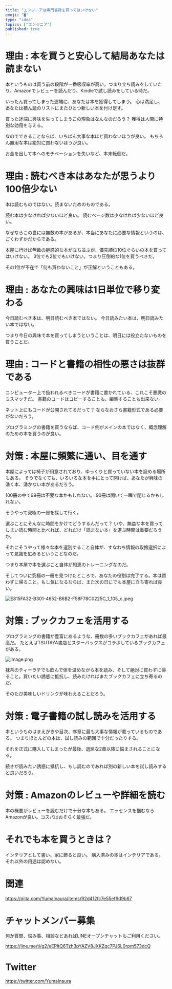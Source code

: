 ```yaml
---
title: "エンジニアは専門書籍を買ってはいけない"
emoji: "🖥"
type: "idea"
topics: ["エンジニア"]
published: true
---
```


# 理由 : 本を買うと安心して結局あなたは読まない

本というものは買う前の段階が一番吸収率が高い。つまり立ち読みをしていたり、Amazonでレビューを読んだり、Kindleで試し読みをしている時だ。

いったん買ってしまった途端に、あなたは本を獲得してしまう。
心は満足し、あなたは積ん読のリストにまたひとつ新しい本を付け足す。

買った途端に興味を失ってしまうこの現象はなんなのだろう？
獲得は人間に特別な効用を与える。

なのでできることならば、いちばん大事な本ほど買わないほうが良い。
もちろん無用な本は絶対に買わないほうが良い。

お金を出して本へのモチベーションを失いなど、本末転倒だ。


# 理由 : 読むべき本はあなたが思うより100倍少ない

本は読むものではない。読まないためのものである。

読む本は少なければ少ないほど良い。
読むページ数は少なければ少ないほど良い。

なぜならこの世には無数の本があるが、本当にあなたに必要な情報というのは、ごくわずかだからである。

本屋に行けば無数の魅惑的な本が立ち並ぶが、優先順位10位ぐらいの本を買ってはいけない。
3位でも2位でもいけない。つまり圧倒的な1位を買うべきだ。

その1位が不在で「何も買わないこと」が正解ということもある。

# 理由 : あなたの興味は1日単位で移り変わる

今日読むべき本は、明日読むべき本ではない。
今日読みたい本は、明日読みたい本ではない。

つまり今日の興味で本を買ってしまうということは、明日には役立たないものを買うことだ。



# 理由 : コードと書籍の相性の悪さは抜群である

コンピューター上で扱われるべきコードが書籍に書かれている、これこそ悪魔のミスマッチだ。
書籍のコードはコピーすることも、編集することも出来ない。

ネット上にもコードが公開されてるだって？
ならなおさら書籍形式である必要がないだろう。

プログラミングの書籍を買うならば、コード例がメインの本ではなく、概念理解のための本を買うのが良い。


# 対策 : 本屋に頻繁に通い、目を通す

本屋によっては椅子が用意されており、ゆっくりと買っていない本を読める場所もある。
そうでなくても、いろいろな本を手にとって開けば、あなたが興味の湧く本、湧かない本があるだろう。

100冊の中で99冊は不要な本かもしれない。
90冊は開いて一瞬で閉じるかもしれない。

そうやって究極の一冊を探して行く。

選ぶことにそんなに時間をかけてどうするんだって？
いや、無益な本を買ってしまい読む時間と比べれば、どれだけ「読まない本」を選ぶ時間は重要だろうか。

それにそうやって様々な本を選別すること自体が、すなわち情報の取捨選択によって見識を広めるということなのだ。

つまり本屋で本を選ぶこと自体が知恵のトレーニングなのだ。

そしてついに究極の一冊を見つけたところで、あなたの役割は完了する。本は買わずに帰ること。もし気になるならば、また次の日にでも本屋に立ち寄れば良い。

![E815FA32-B301-4652-B6B2-F58F78C0225C_1_105_c.jpeg](https://qiita-image-store.s3.ap-northeast-1.amazonaws.com/0/89618/307bbc97-d8db-80f5-c600-271d9da78077.jpeg)



# 対策 : ブックカフェを活用する

プログラミングの書籍が豊富にあるような、冊数の多いブックカフェがあれば最高だ。
たとえばTSUTAYA書店とスターバックスがコラボしているブックカフェがある。


![image.png](https://qiita-image-store.s3.ap-northeast-1.amazonaws.com/0/89618/d81d3260-8b90-2a66-c27d-6b9beb7237f9.png)


抹茶のティーラテでも飲んで体を温めながら本を読み、そして絶対に買わずに帰ること。買いたい誘惑に抵抗し、読みたければまたブックカフェに立ち寄るのだ。

そのたび美味しいドリンクが味わえることだろう。


# 対策 : 電子書籍の試し読みを活用する

本というものはまえがきや目次、序章に最も大事な情報が載っているものである。
つまりほとんどの本は、試し読みの範囲で十分だったりする。

それを正式に購入してしまったが最後、退屈な2章以降に悩まされることになる。

続きが読みたい誘惑に抵抗し、もし読むのであれば別の新しい本を試し読みすると良いだろう。

# 対策 : Amazonのレビューや詳細を読む

本の概要がレビューを読むだけで十分な本もある。
エッセンスを掴むならAmazonが良い。コスパはおそらく最強だ。

# それでも本を買うときは？

インテリアとして書い、家に飾ると良い。
購入済みの本はインテリアである。それ以外の用途は認めない。


# 関連

https://qiita.com/YumaInaura/items/92d412fc7e55ef9d9b67


<!-- Update From Qiita API -->

# チャットメンバー募集


何か質問、悩み事、相談などあればLINEオープンチャットもご利用ください。

https://line.me/ti/g2/eEPltQ6Tzh3pYAZV8JXKZqc7PJ6L0rpm573dcQ





# Twitter


https://twitter.com/YumaInaura


<!-- Update From Qiita API -->


